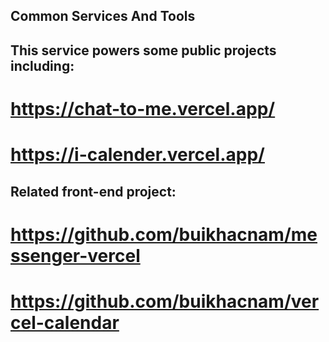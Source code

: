 ## Common Services And Tools

## This service powers some public projects including:
  # https://chat-to-me.vercel.app/
  # https://i-calender.vercel.app/
  
## Related front-end project:
  # https://github.com/buikhacnam/messenger-vercel
  # https://github.com/buikhacnam/vercel-calendar
